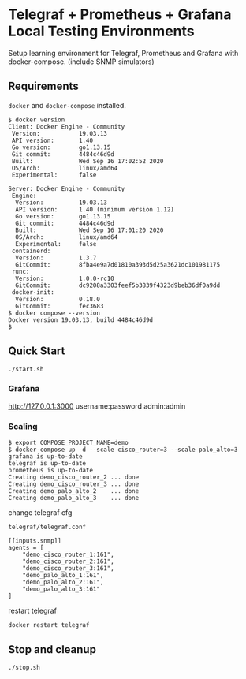 # Telegraf + Prometheus + Grafana Local Testing Environments

Setup learning environment for Telegraf, Prometheus and Grafana with docker-compose. (include SNMP simulators)

## Requirements

`docker` and `docker-compose` installed.

```
$ docker version
Client: Docker Engine - Community
 Version:           19.03.13
 API version:       1.40
 Go version:        go1.13.15
 Git commit:        4484c46d9d
 Built:             Wed Sep 16 17:02:52 2020
 OS/Arch:           linux/amd64
 Experimental:      false

Server: Docker Engine - Community
 Engine:
  Version:          19.03.13
  API version:      1.40 (minimum version 1.12)
  Go version:       go1.13.15
  Git commit:       4484c46d9d
  Built:            Wed Sep 16 17:01:20 2020
  OS/Arch:          linux/amd64
  Experimental:     false
 containerd:
  Version:          1.3.7
  GitCommit:        8fba4e9a7d01810a393d5d25a3621dc101981175
 runc:
  Version:          1.0.0-rc10
  GitCommit:        dc9208a3303feef5b3839f4323d9beb36df0a9dd
 docker-init:
  Version:          0.18.0
  GitCommit:        fec3683
$ docker compose --version
Docker version 19.03.13, build 4484c46d9d
$
```

## Quick Start

```shell
./start.sh
```

### Grafana

http://127.0.0.1:3000 username:password admin:admin

### Scaling

```shell
$ export COMPOSE_PROJECT_NAME=demo
$ docker-compose up -d --scale cisco_router=3 --scale palo_alto=3
grafana is up-to-date
telegraf is up-to-date
prometheus is up-to-date
Creating demo_cisco_router_2 ... done
Creating demo_cisco_router_3 ... done
Creating demo_palo_alto_2    ... done
Creating demo_palo_alto_3    ... done
```

change telegraf cfg

`telegraf/telegraf.conf`

```
[[inputs.snmp]]
agents = [
    "demo_cisco_router_1:161",
    "demo_cisco_router_2:161",
    "demo_cisco_router_3:161",
    "demo_palo_alto_1:161",
    "demo_palo_alto_2:161",
    "demo_palo_alto_3:161"
]
```

restart telegraf

```shell
docker restart telegraf
```

## Stop and cleanup

```shell
./stop.sh
```
